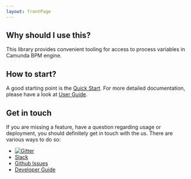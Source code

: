 ```yaml
---
layout: frontPage
---
```


## Why should I use this?

This library provides convenient tooling for access to process variables in Camunda BPM engine. 

## How to start?

A good starting point is the [Quick Start](./wiki/quick-start). For more detailed documentation, please have a look at
[User Guide](./wiki/user-guide).

## Get in touch

If you are missing a feature, have a question regarding usage or deployment, you should definitely get in touch 
with the us. There are various ways to do so:

* [![Gitter](https://badges.gitter.im/holunda-io/camunda-bpm-data.svg)](https://gitter.im/holunda-io/camunda-bpm-data?utm_source=badge&utm_medium=badge&utm_campaign=pr-badge)
* [Slack](https://holunda.slack.com/messages/camunda-bpm-data/)
* [Github Issues](https://github.com/holunda-io/camunda-bpm-data/issues)
* [Developer Guide](/wiki/developer-guide)
